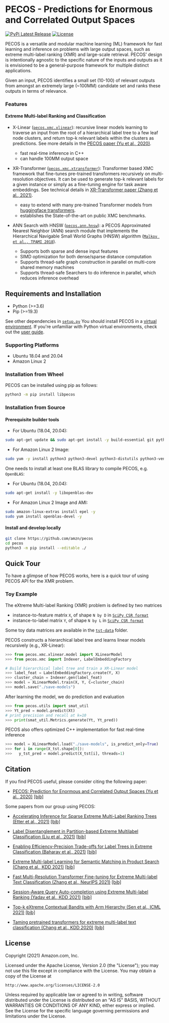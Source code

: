 # PECOS - Predictions for Enormous and Correlated Output Spaces

[![PyPi Latest Release](https://img.shields.io/pypi/v/libpecos)](https://img.shields.io/pypi/v/libpecos)
[![License](https://img.shields.io/badge/License-Apache%202.0-blue.svg)](./LICENSE)

PECOS is a versatile and modular machine learning (ML) framework for fast learning and inference on problems with large output spaces, such as extreme multi-label ranking (XMR) and large-scale retrieval.
PECOS' design is intentionally agnostic to the specific nature of the inputs and outputs as it is envisioned to be a general-purpose framework for multiple distinct applications.

Given an input, PECOS identifies a small set (10-100) of relevant outputs from amongst an extremely large (~100MM) candidate set and ranks these outputs in terms of relevance. 


### Features

#### Extreme Multi-label Ranking and Classification
* X-Linear ([`pecos.xmc.xlinear`](pecos/xmc/xlinear/README.md)): recursive linear models learning to traverse an input from the root of a hierarchical label tree to a few leaf node clusters, and return top-k relevant labels within the clusters as predictions. See more details in the [PECOS paper (Yu et al., 2020)](https://arxiv.org/pdf/2010.05878.pdf).
  + fast real-time inference in C++
  + can handle 100MM output space

* XR-Transformer ([`pecos.xmc.xtransformer`](pecos/xmc/xtransformer/README.md)): Transformer based XMC framework that fine-tunes pre-trained transformers recursively on multi-resolution objectives. It can be used to generate top-k relevant labels for a given instance or simply as a fine-tuning engine for task aware embeddings. See technical details in [XR-Transformer paper (Zhang et al., 2021)](https://arxiv.org/pdf/2110.00685.pdf).
  + easy to extend with many pre-trained Transformer models from [huggingface transformers](https://github.com/huggingface/transformers).
  + establishes the State-of-the-art on public XMC benchmarks.

* ANN Search with HNSW ([`pecos.ann.hnsw`](pecos/ann/hnsw/README.md)): a PECOS Approximated Nearest Neighbor (ANN) search module that implements the Hierarchical Navigable Small World Graphs (HNSW) algorithm ([`Malkov et al., TPAMI 2018`](https://arxiv.org/ftp/arxiv/papers/1603/1603.09320.pdf)).
  + Supports both sparse and dense input features
  +  SIMD optimization for both dense/sparse distance computation
  +  Supports thread-safe graph construction in parallel on multi-core shared memory machines
  +  Supports thread-safe Searchers to do inference in parallel, which reduces inference overhead


## Requirements and Installation

* Python (>=3.6)
* Pip (>=19.3)

See other dependencies in [`setup.py`](https://github.com/amzn/pecos/blob/mainline/setup.py#L135)
You should install PECOS in a [virtual environment](https://docs.python.org/3/library/venv.html).
If you're unfamiliar with Python virtual environments, check out the [user guide](https://packaging.python.org/guides/installing-using-pip-and-virtual-environments/).

### Supporting Platforms
* Ubuntu 18.04 and 20.04
* Amazon Linux 2

### Installation from Wheel


PECOS can be installed using pip as follows:
```bash
python3 -m pip install libpecos
```

### Installation from Source

#### Prerequisite builder tools
* For Ubuntu (18.04, 20.04):
``` bash
sudo apt-get update && sudo apt-get install -y build-essential git python3 python3-distutils python3-venv
```
* For Amazon Linux 2 Image:
``` bash
sudo yum -y install python3 python3-devel python3-distutils python3-venv && sudo yum -y install groupinstall 'Development Tools' 
```
One needs to install at least one BLAS library to compile PECOS, e.g. `OpenBLAS`:
* For Ubuntu (18.04, 20.04):
``` bash
sudo apt-get install -y libopenblas-dev
```
* For Amazon Linux 2 Image and AMI:
``` bash
sudo amazon-linux-extras install epel -y
sudo yum install openblas-devel -y
```

#### Install and develop locally
```bash
git clone https://github.com/amzn/pecos
cd pecos
python3 -m pip install --editable ./
```


## Quick Tour
To have a glimpse of how PECOS works, here is a quick tour of using PECOS API for the XMR problem.

### Toy Example
The eXtreme Multi-label Ranking (XMR) problem is defined by two matrices
* instance-to-feature matrix `X`, of shape `N by D` in [`SciPy CSR format`](https://docs.scipy.org/doc/scipy/reference/generated/scipy.sparse.csr_matrix.html)
* instance-to-label matrix `Y`, of shape `N by L` in [`SciPy CSR format`](https://docs.scipy.org/doc/scipy/reference/generated/scipy.sparse.csr_matrix.html)

Some toy data matrices are available in the [`tst-data`](https://github.com/amzn/pecos/tree/mainline/test/tst-data/xmc/xlinear) folder. 

PECOS constructs a hierarchical label tree and learns linear models recursively (e.g., XR-Linear):
```python
>>> from pecos.xmc.xlinear.model import XLinearModel
>>> from pecos.xmc import Indexer, LabelEmbeddingFactory

# Build hierarchical label tree and train a XR-Linear model
>>> label_feat = LabelEmbeddingFactory.create(Y, X)
>>> cluster_chain = Indexer.gen(label_feat)
>>> model = XLinearModel.train(X, Y, C=cluster_chain)
>>> model.save("./save-models")
```

After learning the model, we do prediction and evaluation 
```python
>>> from pecos.utils import smat_util
>>> Yt_pred = model.predict(Xt)
# print precision and recall at k=10
>>> print(smat_util.Metrics.generate(Yt, Yt_pred))
```

PECOS also offers optimized C++ implementation for fast real-time inference
```python
>>> model = XLinearModel.load("./save-models", is_predict_only=True)
>>> for i in range(X_tst.shape[0]):
>>>   y_tst_pred = model.predict(X_tst[i], threads=1)
```


## Citation

If you find PECOS useful, please consider citing the following paper:

* [PECOS: Prediction for Enormous and Correlated Output Spaces (Yu et al., 2020)](https://arxiv.org/pdf/2010.05878.pdf) [[bib]](./bibtex/yu2020pecos.bib)

Some papers from our group using PECOS:

* [Accelerating Inference for Sparse Extreme Multi-Label Ranking Trees (Etter et al., 2021)](https://arxiv.org/pdf/2106.02697.pdf) [[bib]](./bibtex/etter2021accelerating.bib)

* [Label Disentanglement in Partition-based Extreme Multilabel Classification (Liu et al., 2021)](https://arxiv.org/pdf/2106.12751.pdf) [[bib]](./bibtex/liu2021label.bib)

* [Enabling Efficiency-Precision Trade-offs for Label Trees in Extreme Classification (Baharav et al., 2021)](https://arxiv.org/pdf/2106.00730.pdf) [[bib]](./bibtex/baharav2021enabling.bib)

* [Extreme Multi-label Learning for Semantic Matching in Product Search (Chang et al., KDD 2021)](https://arxiv.org/pdf/2106.12657.pdf) [[bib]](./bibtex/chang2021extreme.bib)

* [Fast Multi-Resolution Transformer Fine-tuning for Extreme Multi-label Text Classification (Zhang et al., NeurIPS 2021)](https://arxiv.org/pdf/2110.00685.pdf) [[bib]](./bibtex/zhang2021fast.bib)

* [Session-Aware Query Auto-completion using Extreme Multi-label Ranking (Yadav et al., KDD 2021)](https://arxiv.org/pdf/2012.07654.pdf)  [[bib]](./bibtex/yadav2021session.bib)

* [Top-k eXtreme Contextual Bandits with Arm Hierarchy (Sen et al., ICML 2021)](https://arxiv.org/pdf/2102.07800.pdf) [[bib]](./bibtex/sen2021top.bib)

* [Taming pretrained transformers for extreme multi-label text classification (Chang et al., KDD 2020)](https://arxiv.org/pdf/1905.02331.pdf) [[bib]](./bibtex/chang2020taming.bib)


## License

Copyright (2021) Amazon.com, Inc.
 
Licensed under the Apache License, Version 2.0 (the "License");
you may not use this file except in compliance with the License.
You may obtain a copy of the License at
 
    http://www.apache.org/licenses/LICENSE-2.0
 
Unless required by applicable law or agreed to in writing, software
distributed under the License is distributed on an "AS IS" BASIS,
WITHOUT WARRANTIES OR CONDITIONS OF ANY KIND, either express or implied.
See the License for the specific language governing permissions and
limitations under the License.


